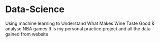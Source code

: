 # Data-Science
Using machine learning to Understand What Makes Wine Taste Good & analyse NBA games
It is my personal practice project and all the data gained from website

